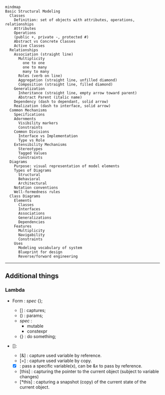 ```mermaid
mindmap
Basic Structural Modeling
  Classes
    Definition: set of objects with attributes, operations, relationships
    Attributes
    Operations
    (public +, private -, protected #)
    Abstract vs Concrete Classes
    Active Classes
  Relationships
    Association (straight line)
      Multiplicity
        one to one
        one to many
        many to many
      Roles (verb on line)
      Aggregation (straight line, unfilled diamond)
      Composition (straight line, filled diamond)
    Generalization
      Inheritance (straight line, empty arrow toward parent)
      Abstract Parent (italic name)
    Dependency (dash to dependant, solid arrow)
    Realization (dash to interface, solid arrow)
  Common Mechanisms
    Specifications
    Adornments
      Visibility markers
      Constraints
    Common Divisions
      Interface vs Implementation
      Type vs Role
    Extensibility Mechanisms
      Stereotypes
      Tagged Values
      Constraints
  Diagrams
    Purpose: visual representation of model elements
    Types of Diagrams
      Structural
      Behavioral
      Architectural
    Notation conventions
    Well-formedness rules
  Class Diagrams
    Elements
      Classes
      Interfaces
      Associations
      Generalizations
      Dependencies
    Features
      Multiplicity
      Navigability
      Constraints
    Uses
      Modeling vocabulary of system
      Blueprint for design
      Reverse/forward engineering
```

---

## Additional things

### Lambda
- Form : []() *spec* {};
    - [] : captures;
    - () : params;
    - *spec* :
        - mutable
        - constexpr
    - {} : do something;

- []:
    - [&] : capture used variable by reference.
    - [=] : capture used variable by copy.
    - [x] : pass a specific variable(x), can be &x to pass by reference.
    - [this] : capturing the pointer to the current object (subject to variable changes)
    - [*this] : capturing a snapshot (copy) of the current state of the current object. 